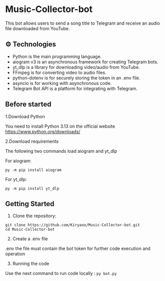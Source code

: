 # Music-Collector-bot

This bot allows users to send a song title to Telegram and receive an audio file downloaded from YouTube.

## ⚙️ Technologies

- Python is the main programming language.
- aiogram v3 is an asynchronous framework for creating Telegram bots.
- yt_dlp is a library for downloading video/audio from YouTube.
- FFmpeg is for converting video to audio files.
- python-dotenv is for securely storing the token in an .env file.
- asyncio is for working with asynchronous code.
- Telegram Bot API is a platform for integrating with Telegram.

## Before started

1.Download Python 

 You need to install Python 3.13 on the official website https://www.python.org/downloads/

2.Download requirements

 The following two commands load aiogram and yt_dlp
 
 For aiogram:

 ``
 py -m pip install aiogram  
 ``
 
 For yt_dlp:

 ``
 py -m pip install yt_dlp       
 ``

## Getting Started

1. Clone the repository:
   
 ```
 git clone https://github.com/Kiryaoo/Music-Collector-bot.git
 cd Music-Collector-bot
 ```

2. Create a .env file

 .env the file must contain the bot token for further code execution and operation

3. Running the code 
   
 Use the next command to run code locally :
 ``
 py bot.py
 ``

